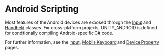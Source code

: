 Android Scripting
=================


Most features of the Android devices are exposed through the [Input](ScriptRef:Input.html) and [Handheld](ScriptRef:Handheld.html) classes. For cross-platform projects, UNITY_ANDROID is defined for conditionally compiling Android-specific C# code.

For further information, see the [Input](Input), [Mobile Keyboard](MobileKeyboard) and [Device Property](AndroidMobileAdvanced) pages.

